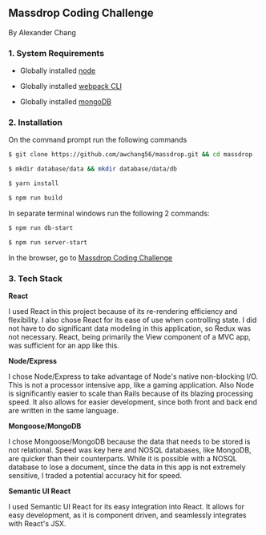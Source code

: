 ## Massdrop Coding Challenge

By Alexander Chang

### 1. System Requirements

* Globally installed [node](https://nodejs.org/en/)

* Globally installed [webpack CLI](https://webpack.js.org/guides/installation/)

* Globally installed [mongoDB](https://docs.mongodb.com/manual/installation/#tutorials)

### 2. Installation

On the command prompt run the following commands

```sh
$ git clone https://github.com/awchang56/massdrop.git && cd massdrop

$ mkdir database/data && mkdir database/data/db

$ yarn install

$ npm run build
```
In separate terminal windows run the following 2 commands:

```sh
$ npm run db-start

$ npm run server-start
```

In the browser, go to [Massdrop Coding Challenge](http://localhost:3000)

### 3. Tech Stack

**React**

I used React in this project because of its re-rendering efficiency and flexibility. I also chose React for its ease of use when controlling state. I did not have to do significant data modeling in this application, so Redux was not necessary. React, being primarily the View component of a MVC app, was sufficient for an app like this.

**Node/Express**

I chose Node/Express to take advantage of Node's native non-blocking I/O. This is not a processor intensive app, like a gaming application. Also Node is significantly easier to scale than Rails because of its blazing processing speed. It also allows for easier development, since both front and back end are written in the same language.

**Mongoose/MongoDB**

I chose Mongoose/MongoDB because the data that needs to be stored is not relational. Speed was key here and NOSQL databases, like MongoDB, are quicker than their counterparts. While it is possible with a NOSQL database to lose a document, since the data in this app is not extremely sensitive, I traded a potential accuracy hit for speed.

**Semantic UI React**

I used Semantic UI React for its easy integration into React. It allows for easy development, as it is component driven, and seamlessly integrates with React's JSX.
